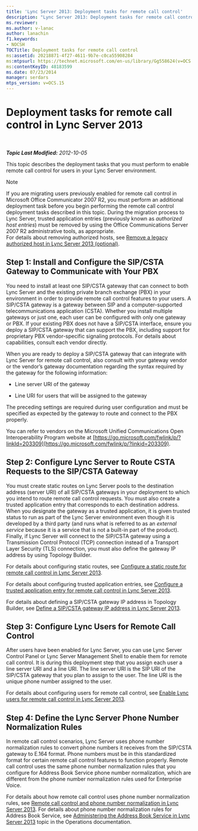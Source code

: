```yaml
---
title: 'Lync Server 2013: Deployment tasks for remote call control'
description: "Lync Server 2013: Deployment tasks for remote call control."
ms.reviewer: 
ms.author: v-lanac
author: lanachin
f1.keywords:
- NOCSH
TOCTitle: Deployment tasks for remote call control
ms:assetid: 20218871-4f27-4611-9b7e-c0ca55908284
ms:mtpsurl: https://technet.microsoft.com/en-us/library/Gg558624(v=OCS.15)
ms:contentKeyID: 48183599
ms.date: 07/23/2014
manager: serdars
mtps_version: v=OCS.15
---
```


# Deployment tasks for remote call control in Lync Server 2013

<div data-xmlns="http://www.w3.org/1999/xhtml">

<div class="topic" data-xmlns="http://www.w3.org/1999/xhtml" data-msxsl="urn:schemas-microsoft-com:xslt" data-cs="https://msdn.microsoft.com/">

<div data-asp="https://msdn2.microsoft.com/asp">



</div>

<div id="mainSection">

<div id="mainBody">

<span> </span>

_**Topic Last Modified:** 2012-10-05_

This topic describes the deployment tasks that you must perform to enable remote call control for users in your Lync Server environment.

<div>


> [!NOTE]  
> If you are migrating users previously enabled for remote call control in Microsoft Office Communicator 2007 R2, you must perform an additional deployment task before you begin performing the remote call control deployment tasks described in this topic. During the migration process to Lync Server, trusted application entries (previously known as <EM>authorized host entries</EM>) must be removed by using the Office Communications Server 2007 R2 administrative tools, as appropriate.<BR>For details about removing authorized hosts, see <A href="lync-server-2013-remove-a-legacy-authorized-host-optional.md">Remove a legacy authorized host in Lync Server 2013 (optional)</A>.



</div>

<div>

## Step 1: Install and Configure the SIP/CSTA Gateway to Communicate with Your PBX

You need to install at least one SIP/CSTA gateway that can connect to both Lync Server and the existing private branch exchange (PBX) in your environment in order to provide remote call control features to your users. A SIP/CSTA gateway is a gateway between SIP and a computer-supported telecommunications application (CSTA). Whether you install multiple gateways or just one, each user can be configured with only one gateway or PBX. If your existing PBX does not have a SIP/CSTA interface, ensure you deploy a SIP/CSTA gateway that can support the PBX, including support for proprietary PBX vendor-specific signaling protocols. For details about capabilities, consult each vendor directly.

When you are ready to deploy a SIP/CSTA gateway that can integrate with Lync Server for remote call control, also consult with your gateway vendor or the vendor’s gateway documentation regarding the syntax required by the gateway for the following information:

  - Line server URI of the gateway

  - Line URI for users that will be assigned to the gateway

The preceding settings are required during user configuration and must be specified as expected by the gateway to route and connect to the PBX properly.

You can refer to vendors on the Microsoft Unified Communications Open Interoperability Program website at [https://go.microsoft.com/fwlink/p/?linkId=203309](https://go.microsoft.com/fwlink/p/?linkid=203309).

</div>

<div>

## Step 2: Configure Lync Server to Route CSTA Requests to the SIP/CSTA Gateway

You must create static routes on Lync Server pools to the destination address (server URI) of all SIP/CSTA gateways in your deployment to which you intend to route remote call control requests. You must also create a trusted application entry that corresponds to each destination address. When you designate the gateway as a trusted application, it is given trusted status to run as part of the Lync Server environment even though it is developed by a third party (and runs what is referred to as an *external service* because it is a service that is not a built-in part of the product). Finally, if Lync Server will connect to the SIP/CSTA gateway using a Transmission Control Protocol (TCP) connection instead of a Transport Layer Security (TLS) connection, you must also define the gateway IP address by using Topology Builder.

For details about configuring static routes, see [Configure a static route for remote call control in Lync Server 2013](lync-server-2013-configure-a-static-route-for-remote-call-control.md).

For details about configuring trusted application entries, see [Configure a trusted application entry for remote call control in Lync Server 2013](lync-server-2013-configure-a-trusted-application-entry-for-remote-call-control.md).

For details about defining a SIP/CSTA gateway IP address in Topology Builder, see [Define a SIP/CSTA gateway IP address in Lync Server 2013](lync-server-2013-define-a-sip-csta-gateway-ip-address.md).

</div>

<div>

## Step 3: Configure Lync Users for Remote Call Control

After users have been enabled for Lync Server, you can use Lync Server Control Panel or Lync Server Management Shell to enable them for remote call control. It is during this deployment step that you assign each user a line server URI and a line URI. The line server URI is the SIP URI of the SIP/CSTA gateway that you plan to assign to the user. The line URI is the unique phone number assigned to the user.

For details about configuring users for remote call control, see [Enable Lync users for remote call control in Lync Server 2013](lync-server-2013-enable-lync-users-for-remote-call-control.md).

</div>

<div>

## Step 4: Define the Lync Server Phone Number Normalization Rules

In remote call control scenarios, Lync Server uses phone number normalization rules to convert phone numbers it receives from the SIP/CSTA gateway to E.164 format. Phone numbers must be in this standardized format for certain remote call control features to function properly. Remote call control uses the same phone number normalization rules that you configure for Address Book Service phone number normalization, which are different from the phone number normalization rules used for Enterprise Voice.

For details about how remote call control uses phone number normalization rules, see [Remote call control and phone number normalization in Lync Server 2013](lync-server-2013-remote-call-control-and-phone-number-normalization.md). For details about phone number normalization rules for Address Book Service, see [Administering the Address Book Service in Lync Server 2013](lync-server-2013-administering-the-address-book-service.md) topic in the Operations documentation.

</div>

</div>

<span> </span>

</div>

</div>

</div>

